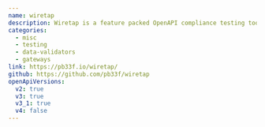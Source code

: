 ```yaml
---
name: wiretap
description: Wiretap is a feature packed OpenAPI compliance testing tool. Validate that a client and server are compliant with an OpenAPI spec. Rewrite paths, inject headers, and even host a UI locally to test an OpenAPI implementation.
categories:
  - misc
  - testing
  - data-validators
  - gateways
link: https://pb33f.io/wiretap/
github: https://github.com/pb33f/wiretap
openApiVersions:
  v2: true
  v3: true
  v3_1: true
  v4: false
---
```

